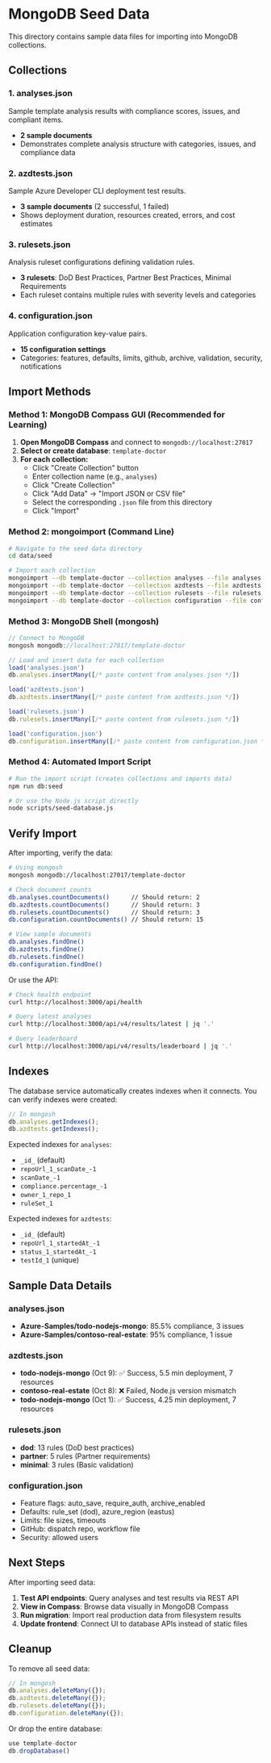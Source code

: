 # MongoDB Seed Data

This directory contains sample data files for importing into MongoDB collections.

## Collections

### 1. analyses.json

Sample template analysis results with compliance scores, issues, and compliant items.

- **2 sample documents**
- Demonstrates complete analysis structure with categories, issues, and compliance data

### 2. azdtests.json

Sample Azure Developer CLI deployment test results.

- **3 sample documents** (2 successful, 1 failed)
- Shows deployment duration, resources created, errors, and cost estimates

### 3. rulesets.json

Analysis ruleset configurations defining validation rules.

- **3 rulesets**: DoD Best Practices, Partner Best Practices, Minimal Requirements
- Each ruleset contains multiple rules with severity levels and categories

### 4. configuration.json

Application configuration key-value pairs.

- **15 configuration settings**
- Categories: features, defaults, limits, github, archive, validation, security, notifications

## Import Methods

### Method 1: MongoDB Compass GUI (Recommended for Learning)

1. **Open MongoDB Compass** and connect to `mongodb://localhost:27017`
2. **Select or create database**: `template-doctor`
3. **For each collection:**
   - Click "Create Collection" button
   - Enter collection name (e.g., `analyses`)
   - Click "Create Collection"
   - Click "Add Data" → "Import JSON or CSV file"
   - Select the corresponding `.json` file from this directory
   - Click "Import"

### Method 2: mongoimport (Command Line)

```bash
# Navigate to the seed data directory
cd data/seed

# Import each collection
mongoimport --db template-doctor --collection analyses --file analyses.json --jsonArray
mongoimport --db template-doctor --collection azdtests --file azdtests.json --jsonArray
mongoimport --db template-doctor --collection rulesets --file rulesets.json --jsonArray
mongoimport --db template-doctor --collection configuration --file configuration.json --jsonArray
```

### Method 3: MongoDB Shell (mongosh)

```javascript
// Connect to MongoDB
mongosh mongodb://localhost:27017/template-doctor

// Load and insert data for each collection
load('analyses.json')
db.analyses.insertMany([/* paste content from analyses.json */])

load('azdtests.json')
db.azdtests.insertMany([/* paste content from azdtests.json */])

load('rulesets.json')
db.rulesets.insertMany([/* paste content from rulesets.json */])

load('configuration.json')
db.configuration.insertMany([/* paste content from configuration.json */])
```

### Method 4: Automated Import Script

```bash
# Run the import script (creates collections and imports data)
npm run db:seed

# Or use the Node.js script directly
node scripts/seed-database.js
```

## Verify Import

After importing, verify the data:

```bash
# Using mongosh
mongosh mongodb://localhost:27017/template-doctor

# Check document counts
db.analyses.countDocuments()      // Should return: 2
db.azdtests.countDocuments()      // Should return: 3
db.rulesets.countDocuments()      // Should return: 3
db.configuration.countDocuments() // Should return: 15

# View sample documents
db.analyses.findOne()
db.azdtests.findOne()
db.rulesets.findOne()
db.configuration.findOne()
```

Or use the API:

```bash
# Check health endpoint
curl http://localhost:3000/api/health

# Query latest analyses
curl http://localhost:3000/api/v4/results/latest | jq '.'

# Query leaderboard
curl http://localhost:3000/api/v4/results/leaderboard | jq '.'
```

## Indexes

The database service automatically creates indexes when it connects. You can verify indexes were created:

```javascript
// In mongosh
db.analyses.getIndexes();
db.azdtests.getIndexes();
```

Expected indexes for `analyses`:

- `_id_` (default)
- `repoUrl_1_scanDate_-1`
- `scanDate_-1`
- `compliance.percentage_-1`
- `owner_1_repo_1`
- `ruleSet_1`

Expected indexes for `azdtests`:

- `_id_` (default)
- `repoUrl_1_startedAt_-1`
- `status_1_startedAt_-1`
- `testId_1` (unique)

## Sample Data Details

### analyses.json

- **Azure-Samples/todo-nodejs-mongo**: 85.5% compliance, 3 issues
- **Azure-Samples/contoso-real-estate**: 95% compliance, 1 issue

### azdtests.json

- **todo-nodejs-mongo** (Oct 9): ✅ Success, 5.5 min deployment, 7 resources
- **contoso-real-estate** (Oct 8): ❌ Failed, Node.js version mismatch
- **todo-nodejs-mongo** (Oct 1): ✅ Success, 4.25 min deployment, 7 resources

### rulesets.json

- **dod**: 13 rules (DoD best practices)
- **partner**: 5 rules (Partner requirements)
- **minimal**: 3 rules (Basic validation)

### configuration.json

- Feature flags: auto_save, require_auth, archive_enabled
- Defaults: rule_set (dod), azure_region (eastus)
- Limits: file sizes, timeouts
- GitHub: dispatch repo, workflow file
- Security: allowed users

## Next Steps

After importing seed data:

1. **Test API endpoints**: Query analyses and test results via REST API
2. **View in Compass**: Browse data visually in MongoDB Compass
3. **Run migration**: Import real production data from filesystem results
4. **Update frontend**: Connect UI to database APIs instead of static files

## Cleanup

To remove all seed data:

```javascript
// In mongosh
db.analyses.deleteMany({});
db.azdtests.deleteMany({});
db.rulesets.deleteMany({});
db.configuration.deleteMany({});
```

Or drop the entire database:

```javascript
use template-doctor
db.dropDatabase()
```

